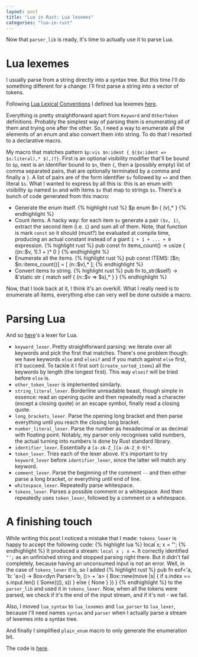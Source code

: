 ```yaml
---
layout: post
title: "Lua in Rust: Lua lexemes"
categories: "lua-in-rust"
---
```


Now that `parser_lib` is ready, it's time to actually use it to parse Lua.

Lua lexemes
===========

I usually parse from a string directly into a syntax tree. But this time I'll do something different for a change:
I'll first parse a string into a vector of tokens.

Following [Lua Lexical Conventions](http://www.lua.org/manual/5.1/manual.html#2.1) I defined lua lexemes
[here](https://github.com/projedi/lua-in-rust/commit/7300733e4baced3498779d720c8a7e8919e507dd).

Everything is pretty straightforward apart from `Keyword` and `OtherToken` definitions. Probably the simplest way
of parsing them is enumerating all of them and trying one after the other. So, I need a way to enumerate all the
elements of an enum and also convert them into string. To do that I resorted to a declarative macro.

My macro that matches pattern `$p:vis $n:ident { $($v:ident => $s:literal),* $(,)?}`. First is an optional visibility modifier
that'll be bound to `$p`, next is an identifier bound to `$n`, then `{`, then a (possibly empty) list of comma separated
pairs, that are optionally terminated by a comma and finally a `}`. A list of pairs are of the form identifier `$v` followed
by `=>` and then literal `$s`. What I wanted to express by all this is: this is an enum with visibility `$p` named `$n` and
with items `$v` that map to strings `$s`. There's a bunch of code generated from this macro:
* Generate the enum itself.
{% highlight rust %}
$p enum $n {
    $($v),*
}
{% endhighlight %}
* Count items. A hacky way: for each item `$v` generate a pair `($v, 1)`, extract the second item (i.e. `1`)
and sum all of them. Note, that function is mark `const` so it should (must?) be evaluated at compile time, producing
an actual constant instead of a giant `1 + 1 + ... + 0` expression.
{% highlight rust %}
pub const fn items_count() -> usize {
    $(($n::$v, 1).1 + )* 0
}
{% endhighlight %}
* Enumerate all the items.
{% highlight rust %}
pub const ITEMS: [$n; $n::items_count()] = [
    $($n::$v),*
];
{% endhighlight %}
* Convert items to string.
{% highlight rust %}
pub fn to_str(&self) -> &'static str {
    match self {
      $($n::$v => $s),*
    }
}
{% endhighlight %}

Now, that I look back at it, I think it's an overkill. What I really need is to enumerate all items, everything
else can very well be done outside a macro.

Parsing Lua
===========

And so [here](https://github.com/projedi/lua-in-rust/commit/cd08246a81ab5e1935393b8ab773540c7f6b6aeb)'s a lexer for Lua.

* `keyword_lexer`.  Pretty straightforward parsing: we iterate over all keywords and pick the first that matches. There's one problem
  though: we have keywords `else` and `elseif` and if you match against `else` first, it'll succeed. To tackle it
  I first sort (`create_sorted_items`) all the keywords by length (the longest first). This way `elseif` will be
  tried before `else` is.
* `other_token_lexer` is implemented similarly.
* `string_literal_lexer`. Borderline unreadable beast, though simple in essence: read an opening quote and then repeatedly
  read a character (except a closing quote) or an escape symbol, finally read a closing quote.
* `long_brackets_lexer`. Parse the opening long bracket and then parse everything until you reach the closing long bracket.
* `number_literal_lexer`. Parse the number as hexadecimal or as decimal with floating point. Notably, my parser only
  recognises valid numbers, the actual turning into numbers is done by Rust standard library.
* `identifier_lexer`. Essentially a `[a-zA-Z_][a-zA-Z_0-9]*`.
* `token_lexer`. Tries each of the lexer above. It's important to try `keyword_lexer` before `identifier_lexer`, since
  the latter will match any keyword.
* `comment_lexer`. Parse the beginning of the comment `--` and then either parse a long bracket, or everything until end of line.
* `whitespace_lexer`. Repeatedly parse whitespace.
* `tokens_lexer`. Parses a possible comment or a whitespace. And then repeatedly uses `token_lexer`, followed by a comment or a whitespace.

A finishing touch
=================

While writing this post I noticed a mistake that I made: `tokens_lexer` is happy to accept the following code:
{% highlight lua %}
local x;
x = "';
{% endhighlight %}
It produced a stream: `local x ; x =`. It correctly identified `"';` as an unfinished string and stopped parsing right there. But it didn't
fail completely, because having an unconsumed input is not an error. Well, in the case of `tokens_lexer` it is, so I added
{% highlight rust %}
pub fn eof<'a, 'b: 'a>() -> Box<dyn Parser<'b, ()> + 'a> {
    Box::new(move |s| {
        if s.index == s.input.len() {
            Some(((), s))
        } else {
            None
        }
    })
}
{% endhighlight %}
to the `parser_lib` and used it in `tokens_lexer`. Now, when all the tokens were parsed, we check if it's the end of the input stream, and
if it's not - we fail.

Also, I moved `lua_syntax` to `lua_lexemes` and `lua_parser` to `lua_lexer`, because I'll need names `syntax` and `parser` when I actually
parse a stream of lexemes into a syntax tree.

And finally I simplified `plain_enum` macro to only generate the enumeration bit.

The code is [here](https://github.com/projedi/lua-in-rust/commit/7f6c80eee731f8969ece079ca6a2ff8790cf975b).
